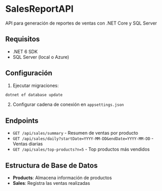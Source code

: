 # SalesReportAPI

API para generación de reportes de ventas con .NET Core y SQL Server

## Requisitos

- .NET 6 SDK
- SQL Server (local o Azure)

## Configuración

1. Ejecutar migraciones:

```bash
dotnet ef database update
```

2. Configurar cadena de conexión en `appsettings.json`

## Endpoints

- `GET /api/sales/summary` - Resumen de ventas por producto
- `GET /api/sales/daily?startDate=YYYY-MM-DD&endDate=YYYY-MM-DD` - Ventas diarias
- `GET /api/sales/top-products?n=5` - Top productos más vendidos

## Estructura de Base de Datos

- **Products**: Almacena información de productos
- **Sales**: Registra las ventas realizadas

